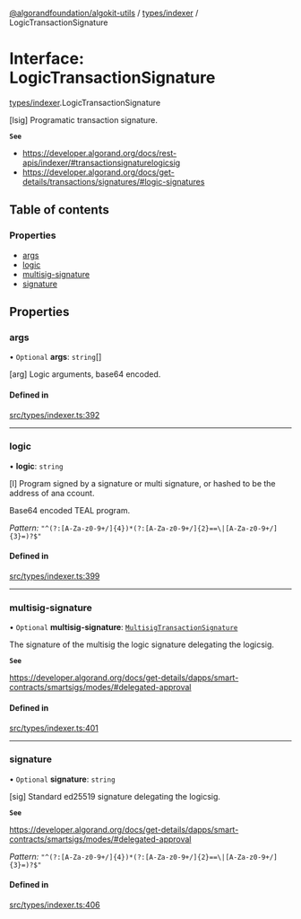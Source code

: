 [@algorandfoundation/algokit-utils](../README.md) / [types/indexer](../modules/types_indexer.md) / LogicTransactionSignature

# Interface: LogicTransactionSignature

[types/indexer](../modules/types_indexer.md).LogicTransactionSignature

[lsig] Programatic transaction signature.

**`See`**

 - https://developer.algorand.org/docs/rest-apis/indexer/#transactionsignaturelogicsig
 - https://developer.algorand.org/docs/get-details/transactions/signatures/#logic-signatures

## Table of contents

### Properties

- [args](types_indexer.LogicTransactionSignature.md#args)
- [logic](types_indexer.LogicTransactionSignature.md#logic)
- [multisig-signature](types_indexer.LogicTransactionSignature.md#multisig-signature)
- [signature](types_indexer.LogicTransactionSignature.md#signature)

## Properties

### args

• `Optional` **args**: `string`[]

[arg] Logic arguments, base64 encoded.

#### Defined in

[src/types/indexer.ts:392](https://github.com/algorandfoundation/algokit-utils-ts/blob/main/src/types/indexer.ts#L392)

___

### logic

• **logic**: `string`

[l] Program signed by a signature or multi signature, or hashed to be the address of ana ccount.

Base64 encoded TEAL program.

*Pattern:* `"^(?:[A-Za-z0-9+/]{4})*(?:[A-Za-z0-9+/]{2}==\|[A-Za-z0-9+/]{3}=)?$"`

#### Defined in

[src/types/indexer.ts:399](https://github.com/algorandfoundation/algokit-utils-ts/blob/main/src/types/indexer.ts#L399)

___

### multisig-signature

• `Optional` **multisig-signature**: [`MultisigTransactionSignature`](types_indexer.MultisigTransactionSignature.md)

The signature of the multisig the logic signature delegating the logicsig.

**`See`**

https://developer.algorand.org/docs/get-details/dapps/smart-contracts/smartsigs/modes/#delegated-approval

#### Defined in

[src/types/indexer.ts:401](https://github.com/algorandfoundation/algokit-utils-ts/blob/main/src/types/indexer.ts#L401)

___

### signature

• `Optional` **signature**: `string`

[sig] Standard ed25519 signature delegating the logicsig.

**`See`**

https://developer.algorand.org/docs/get-details/dapps/smart-contracts/smartsigs/modes/#delegated-approval

*Pattern:* `"^(?:[A-Za-z0-9+/]{4})*(?:[A-Za-z0-9+/]{2}==\|[A-Za-z0-9+/]{3}=)?$"`

#### Defined in

[src/types/indexer.ts:406](https://github.com/algorandfoundation/algokit-utils-ts/blob/main/src/types/indexer.ts#L406)
